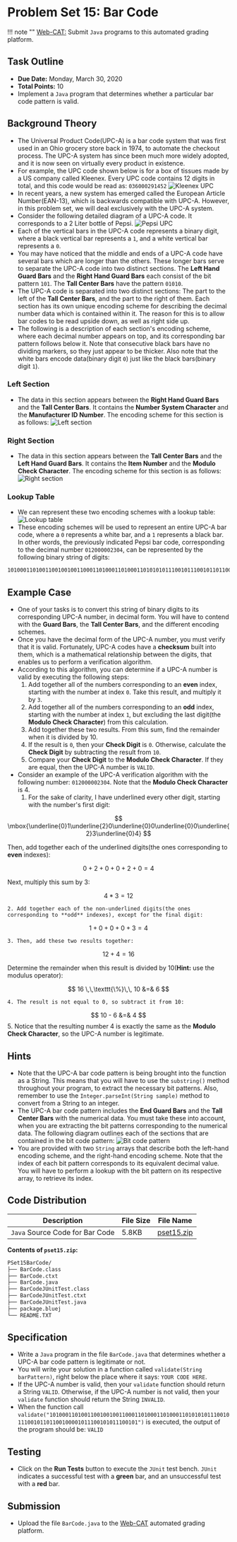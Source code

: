 # Problem Set 15: Bar Code

!!! note ""
    [Web-CAT:](http://ec2-54-65-207-33.ap-northeast-1.compute.amazonaws.com:8080/Web-CAT/WebObjects/Web-CAT.woa) Submit `Java` programs to this automated grading platform.

## Task Outline
+ **Due Date:** Monday, March 30, 2020
+ **Total Points:** 10
+ Implement a `Java` program that determines whether a particular bar code pattern is valid.

## Background Theory
+ The Universal Product Code(UPC-A) is a bar code system that was first used in an Ohio grocery store back in 1974, to automate the checkout process. The UPC-A system has since been much more widely adopted, and it is now seen on virtually every product in existence.
+ For example, the UPC code shown below is for a box of tissues made by a US company called Kleenex. Every UPC code contains 12 digits in total, and this code would be read as: `036000291452`
![Kleenex UPC](/csa/img/kleenex.png)
+ In recent years, a new system has emerged called the European Article Number(EAN-13), which is backwards compatible with UPC-A. However, in this problem set, we will deal exclusively with the UPC-A system.
+ Consider the following detailed diagram of a UPC-A code. It corresponds to a 2 Liter bottle of Pepsi.
![Pepsi UPC](/csa/img/pepsidetail.png)
+ Each of the vertical bars in the UPC-A code represents a binary digit, where a black vertical bar represents a `1`, and a white vertical bar represents a `0`.
+ You may have noticed that the middle and ends of a UPC-A code have several bars which are longer than the others. These longer bars serve to separate the UPC-A code into two distinct sections. The **Left Hand Guard Bars** and the **Right Hand Guard Bars** each consist of the bit pattern `101`. The **Tall Center Bars** have the pattern `01010`.
+ The UPC-A code is separated into two distinct sections: The part to the left of the **Tall Center Bars**, and the part to the right of them. Each section has its own unique encoding scheme for describing the decimal number data which is contained within it. The reason for this is to allow bar codes to be read upside down, as well as right side up.
+ The following is a description of each section's encoding scheme, where each decimal number appears on top, and its corresponding bar pattern follows below it. Note that consecutive black bars have no dividing markers, so they just appear to be thicker. Also note that the white bars encode data(binary digit `0`) just like the black bars(binary digit `1`).

### Left Section
+ The data in this section appears between the **Right Hand Guard Bars** and the **Tall Center Bars**. It contains the **Number System Character** and the **Manufacturer ID Number**. The encoding scheme for this section is as follows:
![Left section](/csa/img/left.png)

### Right Section
+ The data in this section appears between the **Tall Center Bars** and the **Left Hand Guard Bars**. It contains the **Item Number** and the **Modulo Check Character**. The encoding scheme for this section is as follows:
![Right section](/csa/img/right.png)

### Lookup Table
+ We can represent these two encoding schemes with a lookup table:
![Lookup table](/csa/img/encoding.png)
+ These encoding schemes will be used to represent an entire UPC-A bar code, where a `0` represents a white bar, and a `1` represents a black bar. In other words, the previously indicated Pepsi bar code, corresponding to the decimal number `012000002304`, can be represented by the following binary string of digits:
```bash
10100011010011001001001100011010001101000110101010111001011100101101100100001011100101011100101
```

## Example Case
+ One of your tasks is to convert this string of binary digits to its corresponding UPC-A number, in decimal form. You will have to contend with the **Guard Bars**, the **Tall Center Bars**, and the different encoding schemes.
+ Once you have the decimal form of the UPC-A number, you must verify that it is valid. Fortunately, UPC-A codes have a **checksum** built into them, which is a mathematical relationship between the digits, that enables us to perform a verification algorithm.
+ According to this algorithm, you can determine if a UPC-A number is valid by executing the following steps:
    1. Add together all of the numbers corresponding to an **even** index, starting with the number at index `0`. Take this result, and multiply it by `3`.
    2. Add together all of the numbers corresponding to an **odd** index, starting with the number at index `1`, but excluding the last digit(the **Modulo Check Character**) from this calculation.
    3. Add together these two results. From this sum, find the remainder when it is divided by 10.
    4. If the result is `0`, then your **Check Digit** is `0`. Otherwise, calculate the **Check Digit** by subtracting the result from `10`.
    5. Compare your **Check Digit** to the **Modulo Check Character**. If they are equal, then the UPC-A number is `VALID`.
+ Consider an example of the UPC-A verification algorithm with the following number: `012000002304`. Note that the **Modulo Check Character** is 4.
    1. For the sake of clarity, I have underlined every other digit, starting with the number's first digit:

$$
\mbox{\underline{0}1\underline{2}0\underline{0}0\underline{0}0\underline{2}3\underline{0}4}
$$

Then, add together each of the underlined digits(the ones corresponding to **even** indexes):

$$
0 + 2 + 0 + 0 + 2 + 0 = 4
$$

Next, multiply this sum by 3:

$$
4 * 3 = 12
$$

    2. Add together each of the non-underlined digits(the ones corresponding to **odd** indexes), except for the final digit:

$$
1 + 0 + 0 + 0 + 3 = 4
$$

    3. Then, add these two results together:
$$
12 + 4 = 16
$$

Determine the remainder when this result is divided by 10(**Hint:** use the modulus operator):

$$
16 \,\,\texttt{\%}\,\, 10 &=& 6
$$

    4. The result is not equal to 0, so subtract it from 10:

$$
10 - 6 &=& 4
$$
    5. Notice that the resulting number 4 is exactly the same as the **Modulo Check Character**, so the UPC-A number is legitimate.

## Hints
+ Note that the UPC-A bar code pattern is being brought into the function as a String. This means that you will have to use the `substring()` method throughout your program, to extract the necessary bit patterns. Also, remember to use the `Integer.parseInt(String sample)` method to convert from a String to an integer.
+ The UPC-A bar code pattern includes the **End Guard Bars** and the **Tall Center Bars** with the numerical data. You must take these into account, when you are extracting the bit patterns corresponding to the numerical data. The following diagram outlines each of the sections that are contained in the bit code pattern:
![Bit code pattern](/csa/img/sections.png)
+ You are provided with two `String` arrays that describe both the left-hand encoding scheme, and the right-hand encoding scheme. Note that the index of each bit pattern corresponds to its equivalent decimal value. You will have to perform a lookup with the bit pattern on its respective array, to retrieve its index.

## Code Distribution
Description | File Size | File Name
----------- | --------- | ---------
`Java` Source Code for Bar Code | 5.8KB | [pset15.zip](/csa/zip/pset15.zip)

**Contents of `pset15.zip`:**
```bash
PSet15BarCode/
├── BarCode.class
├── BarCode.ctxt
├── BarCode.java
├── BarCodeJUnitTest.class
├── BarCodeJUnitTest.ctxt
├── BarCodeJUnitTest.java
├── package.bluej
└── README.TXT
```

## Specification
+ Write a `Java` program in the file `BarCode.java` that determines whether a UPC-A bar code pattern is legitimate or not.
+ You will write your solution in a function called `validate(String barPattern)`, right below the place where it says: `YOUR CODE HERE`.
+ If the UPC-A number is valid, then your `validate` function should return a String `VALID`. Otherwise, if the UPC-A number is not valid, then your `validate` function should return the String `INVALID`.
+ When the function call `validate("10100011010011001001001100011010001101000110101010111001011100101101100100001011100101011100101")` is executed, the output of the program should be: `VALID`

## Testing
+ Click on the **Run Tests** button to execute the `JUnit` test bench. `JUnit` indicates a successful test with a **green** bar, and an unsuccessful test with a **red** bar.

## Submission
+ Upload the file `BarCode.java` to the [Web-CAT](http://ec2-54-65-207-33.ap-northeast-1.compute.amazonaws.com:8080/Web-CAT/WebObjects/Web-CAT.woa) automated grading platform.

